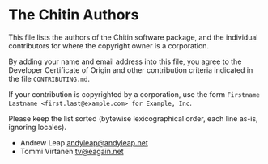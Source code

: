 # The Chitin Authors

This file lists the authors of the Chitin software package, and the
individual contributors for where the copyright owner is a
corporation.

By adding your name and email address into this file, you agree to the
Developer Certificate of Origin and other contribution criteria
indicated in the file `CONTRIBUTING.md`.

If your contribution is copyrighted by a corporation, use the form
`Firstname Lastname <first.last@example.com> for Example, Inc`.

Please keep the list sorted (bytewise lexicographical order, each line
as-is, ignoring locales).

- Andrew Leap <andyleap@andyleap.net>
- Tommi Virtanen <tv@eagain.net>
